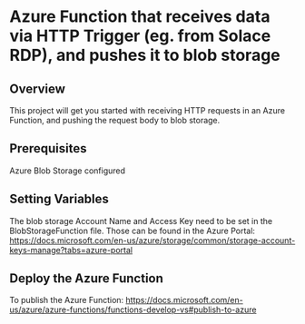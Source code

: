 # Azure Function that receives data via HTTP Trigger (eg. from Solace RDP), and pushes it to blob storage

## Overview

This project will get you started with receiving HTTP requests in an Azure Function, and pushing the request body to blob storage.

## Prerequisites

Azure Blob Storage configured

## Setting Variables

The blob storage Account Name and Access Key need to be set in the BlobStorageFunction file. Those can be found in the Azure Portal: https://docs.microsoft.com/en-us/azure/storage/common/storage-account-keys-manage?tabs=azure-portal

## Deploy the Azure Function

To publish the Azure Function: https://docs.microsoft.com/en-us/azure/azure-functions/functions-develop-vs#publish-to-azure
